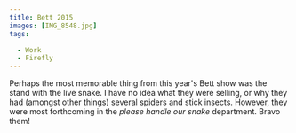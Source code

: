 ```yaml
---
title: Bett 2015
images: [IMG_8548.jpg]
tags:

  - Work
  - Firefly
---
```

Perhaps the most memorable thing from this year's Bett show was the stand with the live snake. I have no idea what they were selling, or why they had (amongst other things) several spiders and stick insects. However, they were most forthcoming in the _please handle our snake_ department. Bravo them!